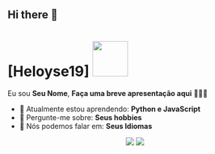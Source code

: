 ## Hi there 👋
# [Heloyse19] <img src="https://media0.giphy.com/media/3M3Au8QlEEpck/giphy.gif?cid=6c09b9527i98sb1mf1xxlbnvcr2luozqs8srmnqbjerjrpie&ep=v1_internal_gif_by_id&rid=giphy.gif&ct=g" width="70px">

Eu sou <strong>Seu Nome</strong>, <strong>Faça uma breve apresentação aqui</strong> 👨🏻‍💻 

- 🚀 Atualmente estou aprendendo: <strong>Python e JavaScript</strong> 
- 💬 Pergunte-me sobre: <strong>Seus hobbies</strong>
- 📣 Nós podemos falar em: <strong>Seus Idiomas</strong>
<div align="center">

  <a href="#" alt="Gmail">
    <img src="https://img.shields.io/badge/-Gmail-FF0000?style=flat-square&labelColor=FF0000&logo=gmail&logoColor=white&link=mailto:heloysesantos007@gmail.com"/></a>

  <a href="#" alt="Linkedin">
    <img src="https://img.shields.io/badge/-Linkedin-0e76a8?style=flat-square&logo=Linkedin&logoColor=white&link=https://www.linkedin.com/in/heloyse-silva-003855285/" /></a>

